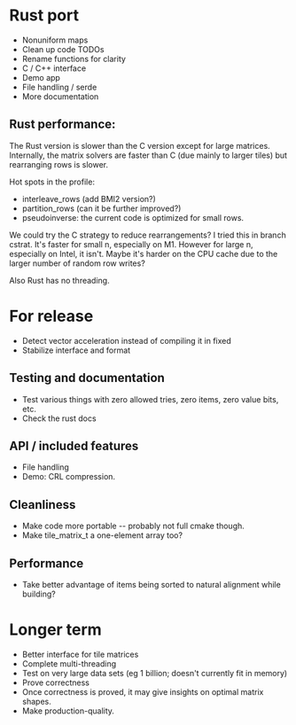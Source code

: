 
# Rust port

* Nonuniform maps
* Clean up code TODOs
* Rename functions for clarity
* C / C++ interface
* Demo app
* File handling / serde
* More documentation

## Rust performance:

The Rust version is slower than the C version except for large matrices.
Internally, the matrix solvers are faster than C (due mainly to larger tiles)
but rearranging rows is slower.

Hot spots in the profile:

* interleave_rows (add BMI2 version?)
* partition_rows  (can it be further improved?)
* pseudoinverse: the current code is optimized for small rows.

We could try the C strategy to reduce rearrangements?  I tried this in branch
cstrat.  It's faster for small n, especially on M1.  However for large n, especially
on Intel, it isn't.  Maybe it's harder on the CPU cache due to the larger
number of random row writes?

Also Rust has no threading.
    
# For release

* Detect vector acceleration instead of compiling it in fixed
* Stabilize interface and format

## Testing and documentation

* Test various things with zero allowed tries, zero items, zero value bits, etc.
* Check the rust docs

## API / included features

* File handling
* Demo: CRL compression.

## Cleanliness

* Make code more portable -- probably not full cmake though.
* Make tile_matrix_t a one-element array too?

## Performance

* Take better advantage of items being sorted to natural alignment while building?

# Longer term

* Better interface for tile matrices
* Complete multi-threading
* Test on very large data sets (eg 1 billion; doesn't currently fit in memory)
* Prove correctness
* Once correctness is proved, it may give insights on optimal matrix shapes.
* Make production-quality.
